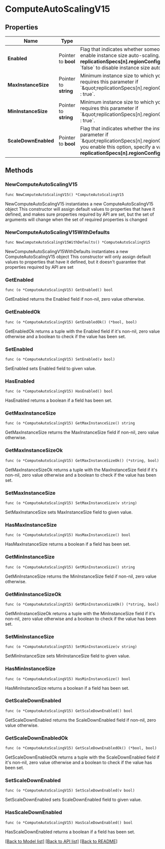 # ComputeAutoScalingV15

## Properties

Name | Type | Description | Notes
------------ | ------------- | ------------- | -------------
**Enabled** | Pointer to **bool** | Flag that indicates whether someone enabled instance size auto-scaling.  - Set to &#x60;true&#x60; to enable instance size auto-scaling. If enabled, you must specify a value for **replicationSpecs[n].regionConfigs[m].autoScaling.compute.maxInstanceSize**. - Set to &#x60;false&#x60; to disable instance size automatic scaling. | [optional] 
**MaxInstanceSize** | Pointer to **string** | Minimum instance size to which your cluster can automatically scale. MongoDB Cloud requires this parameter if &#x60;\&quot;replicationSpecs[n].regionConfigs[m].autoScaling.compute.scaleDownEnabled\&quot; : true&#x60;. | [optional] 
**MinInstanceSize** | Pointer to **string** | Minimum instance size to which your cluster can automatically scale. MongoDB Cloud requires this parameter if &#x60;\&quot;replicationSpecs[n].regionConfigs[m].autoScaling.compute.scaleDownEnabled\&quot; : true&#x60;. | [optional] 
**ScaleDownEnabled** | Pointer to **bool** | Flag that indicates whether the instance size may scale down. MongoDB Cloud requires this parameter if &#x60;\&quot;replicationSpecs[n].regionConfigs[m].autoScaling.compute.enabled\&quot; : true&#x60;. If you enable this option, specify a value for **replicationSpecs[n].regionConfigs[m].autoScaling.compute.minInstanceSize**. | [optional] 

## Methods

### NewComputeAutoScalingV15

`func NewComputeAutoScalingV15() *ComputeAutoScalingV15`

NewComputeAutoScalingV15 instantiates a new ComputeAutoScalingV15 object
This constructor will assign default values to properties that have it defined,
and makes sure properties required by API are set, but the set of arguments
will change when the set of required properties is changed

### NewComputeAutoScalingV15WithDefaults

`func NewComputeAutoScalingV15WithDefaults() *ComputeAutoScalingV15`

NewComputeAutoScalingV15WithDefaults instantiates a new ComputeAutoScalingV15 object
This constructor will only assign default values to properties that have it defined,
but it doesn't guarantee that properties required by API are set

### GetEnabled

`func (o *ComputeAutoScalingV15) GetEnabled() bool`

GetEnabled returns the Enabled field if non-nil, zero value otherwise.

### GetEnabledOk

`func (o *ComputeAutoScalingV15) GetEnabledOk() (*bool, bool)`

GetEnabledOk returns a tuple with the Enabled field if it's non-nil, zero value otherwise
and a boolean to check if the value has been set.

### SetEnabled

`func (o *ComputeAutoScalingV15) SetEnabled(v bool)`

SetEnabled sets Enabled field to given value.

### HasEnabled

`func (o *ComputeAutoScalingV15) HasEnabled() bool`

HasEnabled returns a boolean if a field has been set.

### GetMaxInstanceSize

`func (o *ComputeAutoScalingV15) GetMaxInstanceSize() string`

GetMaxInstanceSize returns the MaxInstanceSize field if non-nil, zero value otherwise.

### GetMaxInstanceSizeOk

`func (o *ComputeAutoScalingV15) GetMaxInstanceSizeOk() (*string, bool)`

GetMaxInstanceSizeOk returns a tuple with the MaxInstanceSize field if it's non-nil, zero value otherwise
and a boolean to check if the value has been set.

### SetMaxInstanceSize

`func (o *ComputeAutoScalingV15) SetMaxInstanceSize(v string)`

SetMaxInstanceSize sets MaxInstanceSize field to given value.

### HasMaxInstanceSize

`func (o *ComputeAutoScalingV15) HasMaxInstanceSize() bool`

HasMaxInstanceSize returns a boolean if a field has been set.

### GetMinInstanceSize

`func (o *ComputeAutoScalingV15) GetMinInstanceSize() string`

GetMinInstanceSize returns the MinInstanceSize field if non-nil, zero value otherwise.

### GetMinInstanceSizeOk

`func (o *ComputeAutoScalingV15) GetMinInstanceSizeOk() (*string, bool)`

GetMinInstanceSizeOk returns a tuple with the MinInstanceSize field if it's non-nil, zero value otherwise
and a boolean to check if the value has been set.

### SetMinInstanceSize

`func (o *ComputeAutoScalingV15) SetMinInstanceSize(v string)`

SetMinInstanceSize sets MinInstanceSize field to given value.

### HasMinInstanceSize

`func (o *ComputeAutoScalingV15) HasMinInstanceSize() bool`

HasMinInstanceSize returns a boolean if a field has been set.

### GetScaleDownEnabled

`func (o *ComputeAutoScalingV15) GetScaleDownEnabled() bool`

GetScaleDownEnabled returns the ScaleDownEnabled field if non-nil, zero value otherwise.

### GetScaleDownEnabledOk

`func (o *ComputeAutoScalingV15) GetScaleDownEnabledOk() (*bool, bool)`

GetScaleDownEnabledOk returns a tuple with the ScaleDownEnabled field if it's non-nil, zero value otherwise
and a boolean to check if the value has been set.

### SetScaleDownEnabled

`func (o *ComputeAutoScalingV15) SetScaleDownEnabled(v bool)`

SetScaleDownEnabled sets ScaleDownEnabled field to given value.

### HasScaleDownEnabled

`func (o *ComputeAutoScalingV15) HasScaleDownEnabled() bool`

HasScaleDownEnabled returns a boolean if a field has been set.


[[Back to Model list]](../README.md#documentation-for-models) [[Back to API list]](../README.md#documentation-for-api-endpoints) [[Back to README]](../README.md)


